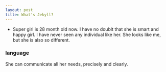 ```yaml
---
layout: post
title: What's Jekyll?
---
```


* Super girl is 28 month old now. I have no doublt that she is smart and happy girl. I have never seen any individual like her. She looks like me, but she is also so different. 


### language 

She can communicate all her needs, precisely and clearly.